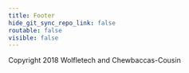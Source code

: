 ```yaml
---
title: Footer
hide_git_sync_repo_link: false
routable: false
visible: false
---
```


Copyright 2018
Wolfletech and Chewbaccas-Cousin
